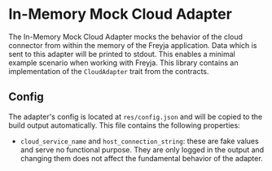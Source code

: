 # In-Memory Mock Cloud Adapter

The In-Memory Mock Cloud Adapter mocks the behavior of the cloud connector from within the memory of the Freyja application. Data which is sent to this adapter will be printed to stdout. This enables a minimal example scenario when working with Freyja. This library contains an implementation of the `CloudAdapter` trait from the contracts.

## Config

The adapter's config is located at `res/config.json` and will be copied to the build output automatically. This file contains the following properties:

- `cloud_service_name` and `host_connection_string`: these are fake values and serve no functional purpose. They are only logged in the output and changing them does not affect the fundamental behavior of the adapter.
